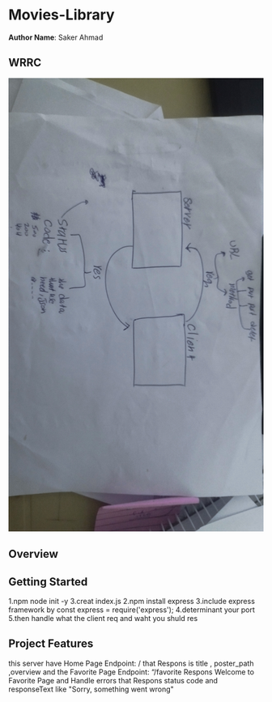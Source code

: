 # Movies-Library



**Author Name**: Saker Ahmad 

## WRRC

![WRRC](WRRRC1.jpg)

## Overview

## Getting Started
<!-- What are the steps that a user must take in order to build this app on their own machine and get it running? -->
1.npm node init -y 
3.creat index.js 
2.npm install express 
3.include  express framework by const express = require('express');
4.determinant your port
5.then handle what the client req and waht you shuld res 


## Project Features
this server have  Home Page Endpoint: /  that Respons is  title , poster_path ,overview
and the Favorite Page Endpoint: “/favorite  Respons  Welcome to Favorite Page and Handle errors
that Respons  status code and  responseText like "Sorry, something went wrong"